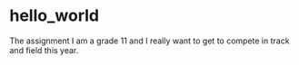 # hello_world
The assignment
I am a grade 11 and I really want to get to compete in track and field this year.
